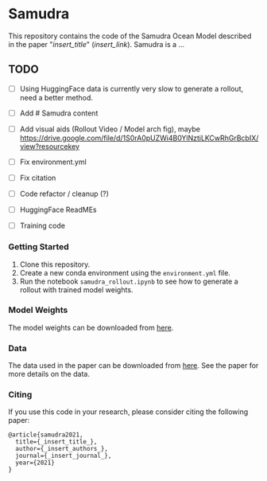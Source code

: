 # Samudra
This repository contains the code of the Samudra Ocean Model described in the paper "_insert_title_" (_insert_link_). Samudra is a ...

## TODO

- [ ] Using HuggingFace data is currently very slow to generate a rollout, need a better method.
- [ ] Add # Samudra content 
- [ ] Add visual aids (Rollout Video / Model arch fig), maybe https://drive.google.com/file/d/1S0rA0pUZWi4B0YlNztiLKCwRhGrBcbIX/view?resourcekey
- [ ] Fix environment.yml
- [ ] Fix citation
- [ ] Code refactor / cleanup (?)
- [ ] HuggingFace ReadMEs
- [ ] Training code


### Getting Started
1. Clone this repository. 
2. Create a new conda environment using the `environment.yml` file.
3. Run the notebook `samudra_rollout.ipynb` to see how to generate a rollout with trained model weights.

### Model Weights
The model weights can be downloaded from [here](https://huggingface.co/M2LInES/Samudra).

### Data
The data used in the paper can be downloaded from [here](https://huggingface.co/datasets/M2LInES/Samudra_OM4). See the paper for more details on the data.

### Citing
If you use this code in your research, please consider citing the following paper:
```
@article{samudra2021,
  title={_insert_title_},
  author={_insert_authors_},
  journal={_insert_journal_},
  year={2021}
}
```
